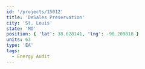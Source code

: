 ```yaml
---
id: '/projects/15012'
title: 'DeSales Preservation'
city: 'St. Louis'
state: 'MO'
position: { 'lat': 38.628141, 'lng': -90.209818 }
units: 63
type: 'EA'
tags:
  - Energy Audit
---
```

